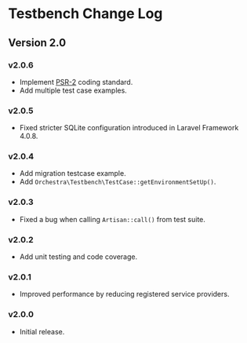 Testbench Change Log
==============

## Version 2.0

### v2.0.6

* Implement [PSR-2](https://github.com/php-fig/fig-standards/blob/master/accepted/PSR-2-coding-style-guide.md) coding standard.
* Add multiple test case examples.

### v2.0.5

* Fixed stricter SQLite configuration introduced in Laravel Framework 4.0.8.

### v2.0.4

* Add migration testcase example.
* Add `Orchestra\Testbench\TestCase::getEnvironmentSetUp()`.

### v2.0.3

* Fixed a bug when calling `Artisan::call()` from test suite.

### v2.0.2

* Add unit testing and code coverage.

### v2.0.1

* Improved performance by reducing registered service providers.

### v2.0.0

* Initial release.
